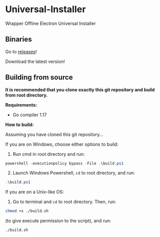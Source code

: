 # Universal-Installer
Wrapper Offline Electron Universal Installer

## Binaries

Go to [releases](https://github.com/Wrapper-Offline-Electron/Universal-Installer/releases)!

Download the latest version!

## Building from source

**It is recommended that you clone exactly this git repository and build from root directory.**

**Requirements:**

* Go compiler 1.17

**How to build:**

Assuming you have cloned this git repository...

If you are on Windows, choose either options to build:

1. Run cmd in root directory and run:
```powershell
powershell -executionpolicy bypass -File .\build.ps1
```
2. Launch Windows Powershell, `cd` to root directory, and run:
```powershell
.\build.ps1
```

If you are on a Unix-like OS:

1. Go to terminal and `cd` to root directory. Then, run:
```sh
chmod +x ./build.sh
```
(to give execute permission to the script), and run:
```sh
./build.sh
```
